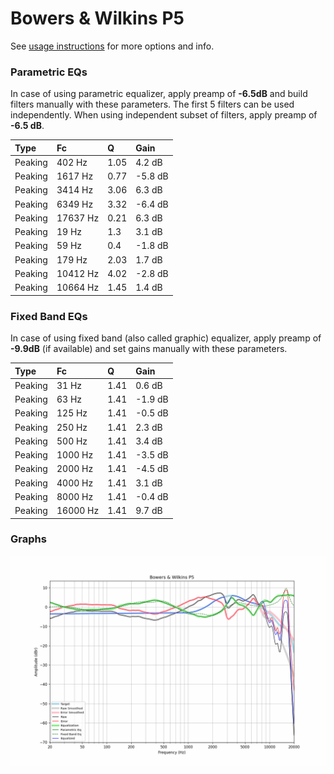# Bowers & Wilkins P5
See [usage instructions](https://github.com/jaakkopasanen/AutoEq#usage) for more options and info.

### Parametric EQs
In case of using parametric equalizer, apply preamp of **-6.5dB** and build filters manually
with these parameters. The first 5 filters can be used independently.
When using independent subset of filters, apply preamp of **-6.5 dB**.

| Type    | Fc       |    Q | Gain    |
|:--------|:---------|:-----|:--------|
| Peaking | 402 Hz   | 1.05 | 4.2 dB  |
| Peaking | 1617 Hz  | 0.77 | -5.8 dB |
| Peaking | 3414 Hz  | 3.06 | 6.3 dB  |
| Peaking | 6349 Hz  | 3.32 | -6.4 dB |
| Peaking | 17637 Hz | 0.21 | 6.3 dB  |
| Peaking | 19 Hz    | 1.3  | 3.1 dB  |
| Peaking | 59 Hz    | 0.4  | -1.8 dB |
| Peaking | 179 Hz   | 2.03 | 1.7 dB  |
| Peaking | 10412 Hz | 4.02 | -2.8 dB |
| Peaking | 10664 Hz | 1.45 | 1.4 dB  |

### Fixed Band EQs
In case of using fixed band (also called graphic) equalizer, apply preamp of **-9.9dB**
(if available) and set gains manually with these parameters.

| Type    | Fc       |    Q | Gain    |
|:--------|:---------|:-----|:--------|
| Peaking | 31 Hz    | 1.41 | 0.6 dB  |
| Peaking | 63 Hz    | 1.41 | -1.9 dB |
| Peaking | 125 Hz   | 1.41 | -0.5 dB |
| Peaking | 250 Hz   | 1.41 | 2.3 dB  |
| Peaking | 500 Hz   | 1.41 | 3.4 dB  |
| Peaking | 1000 Hz  | 1.41 | -3.5 dB |
| Peaking | 2000 Hz  | 1.41 | -4.5 dB |
| Peaking | 4000 Hz  | 1.41 | 3.1 dB  |
| Peaking | 8000 Hz  | 1.41 | -0.4 dB |
| Peaking | 16000 Hz | 1.41 | 9.7 dB  |

### Graphs
![](./Bowers%20&%20Wilkins%20P5.png)